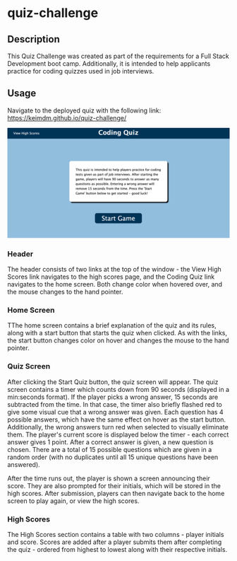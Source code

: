 # quiz-challenge

## Description

This Quiz Challenge was created as part of the requirements for a Full Stack Development boot camp. Additionally, it is intended to help applicants practice for coding quizzes used in job interviews.

## Usage

Navigate to the deployed quiz with the following link:
https://keimdm.github.io/quiz-challenge/

![](./assets/images/screenshot.png)

### Header
The header consists of two links at the top of the window - the View High Scores link navigates to the high scores page, and the Coding Quiz link navigates to the home screen. Both change color when hovered over, and the mouse changes to the hand pointer.

### Home Screen
TThe home screen contains a brief explanation of the quiz and its rules, along with a start button that starts the quiz when clicked. As with the links, the start button changes color on hover and changes the mouse to the hand pointer.

### Quiz Screen
After clicking the Start Quiz button, the quiz screen will appear. The quiz screen contains a timer which counts down from 90 seconds (displayed in a min:seconds format). If the player picks a wrong answer, 15 seconds are subtracted from the time. In that case, the timer also briefly flashed red to give some visual cue that a wrong answer was given. Each question has 4 possible answers, which have the same effect on hover as the start button. Additionally, the wrong answers turn red when selected to visually eliminate them. The player's current score is displayed below the timer - each correct answer gives 1 point. After a correct answer is given, a new question is chosen. There are a total of 15 possible questions which are given in a random order (with no duplicates until all 15 unique questions have been answered).

After the time runs out, the player is shown a screen announcing their score. They are also prompted for their initials, which will be stored in the high scores. After submission, players can then navigate back to the home screen to play again, or view the high scores.

### High Scores
The High Scores section contains a table with two columns - player initials and score. Scores are added after a player submits them after completing the quiz - ordered from highest to lowest along with their respective initials.